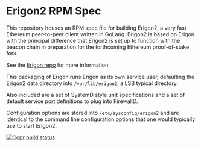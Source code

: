 # Erigon2 RPM Spec

This repository houses an RPM spec file for building Erigon2, a very fast
Ethereum peer-to-peer client written in GoLang. Erigon2 is based on Erigon with
the principal difference that Erigon2 is set up to function with the beacon
chain in preparation for the forthcoming Ethereum proof-of-stake fork.

See the [Erigon repo](https://github.com/ledgerwatch/erigon) for more information.

This packaging of Erigon runs Erigon as its own service user, defaulting the
Erigon2 data directory into `/var/lib/erigon2`, a LSB typical directory.

Also included are a set of SystemD style unit specifications and a set of
default service port definitions to plug into FirewallD.

Configuration options are stored into `/etc/sysconfig/erigon2` and are
identical to the command line configuration options that one would typically
use to start Erigon2.

[![Copr build status](https://copr.fedorainfracloud.org/coprs/kwetlesen/Erigon/package/erigon2/status_image/last_build.png)](https://copr.fedorainfracloud.org/coprs/kwetlesen/Erigon/package/erigon2/)
